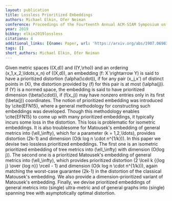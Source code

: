 ```yaml
---
layout: publication
title: Lossless Prioritized Embeddings
authors: Michael Elkin, Ofer Neiman
conference: Proceedings of the Fourteenth Annual ACM-SIAM Symposium on Discrete Algorithms
year: 2019
bibkey: elkin2019lossless
citations: 4
additional_links: [{name: Paper, url: 'https://arxiv.org/abs/1907.06983'}]
tags: []
short_authors: Michael Elkin, Ofer Neiman
---
```

Given metric spaces \((X,d)\) and \((Y,\rho)\) and an ordering
\(x_1,x_2,\ldots,x_n\) of \((X,d)\), an embedding \(f: X \rightarrow Y\) is said to
have a prioritized distortion \(\alpha(\cdot)\), if for any pair \(x_j,x'\) of
distinct points in \(X\), the distortion provided by \(f\) for this pair is at most
\(\alpha(j)\). If \(Y\) is a normed space, the embedding is said to have
prioritized dimension \(\beta(\cdot)\), if \(f(x_j)\) may have nonzero entries only
in its first \(\beta(j)\) coordinates.
  The notion of prioritized embedding was introduced by \cite\{EFN15\}, where a
general methodology for constructing such embeddings was developed. Though this
methodology enables \cite\{EFN15\} to come up with many prioritized embeddings,
it typically incurs some loss in the distortion. This loss is problematic for
isometric embeddings. It is also troublesome for Matousek's embedding of
general metrics into \(\ell_\infty\), which for a parameter \(k = 1,2,\ldots\),
provides distortion \(2k-1\) and dimension \(O(k log n \cdot n^\{1/k\})\).
  In this paper we devise two lossless prioritized embeddings. The first one is
an isometric prioritized embedding of tree metrics into \(\ell_\infty\) with
dimension \(O(log j)\). The second one is a prioritized Matousek's embedding of
general metrics into \(\ell_\infty\), which provides prioritized distortion \(2
\lceil k \{\{log j\} \over \{log n\}\} \rceil - 1\) and dimension \(O(k log n \cdot
n^\{1/k\})\), again matching the worst-case guarantee \(2k-1\) in the distortion of
the classical Matousek's embedding. We also provide a dimension-prioritized
variant of Matousek's embedding. Finally, we devise prioritized embeddings of
general metrics into (single) ultra-metric and of general graphs into (single)
spanning tree with asymptotically optimal distortion.